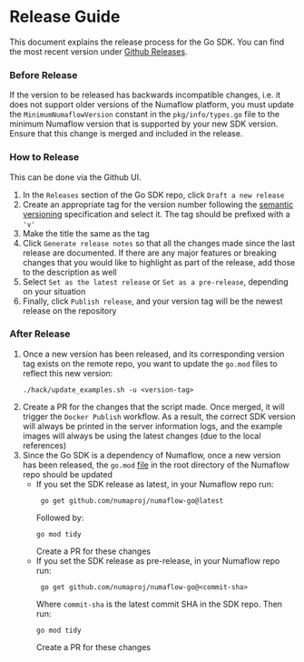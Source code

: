 # Release Guide

This document explains the release process for the Go SDK. You can find the most recent version under [Github Releases](https://github.com/numaproj/numaflow-go/releases).

### Before Release

If the version to be released has backwards incompatible changes, i.e. it does not support older versions of the Numaflow platform,
you must update the `MinimumNumaflowVersion` constant in the `pkg/info/types.go` file to the minimum Numaflow version that is supported by your new SDK version.
Ensure that this change is merged and included in the release.

### How to Release

This can be done via the Github UI. 
1. In the `Releases` section of the Go SDK repo, click `Draft a new release`
2. Create an appropriate tag for the version number following the [semantic versioning](https://semver.org/) specification and select it. The tag should be prefixed with a `'v'`
3. Make the title the same as the tag 
4. Click `Generate release notes` so that all the changes made since the last release are documented. If there are any major features or breaking
changes that you would like to highlight as part of the release, add those to the description as well 
5. Select `Set as the latest release` or `Set as a pre-release`, depending on your situation 
6. Finally, click `Publish release`, and your version tag will be the newest release on the repository

### After Release

1. Once a new version has been released, and its corresponding version tag exists on the remote repo, you want to update the `go.mod`
files to reflect this new version:
    ```shell
    ./hack/update_examples.sh -u <version-tag>
      ```
2. Create a PR for the changes that the script made. Once merged, it will trigger the `Docker Publish` workflow.
As a result, the correct SDK version will always be printed in the server information logs,
and the example images will always be using the latest changes (due to the local references)
3. Since the Go SDK is a dependency of Numaflow, once a new version has been released, the `go.mod` [file](https://github.com/numaproj/numaflow/blob/main/go.mod)
in the root directory of the Numaflow repo should be updated
   - If you set the SDK release as latest, in your Numaflow repo run:
        ```shell
         go get github.com/numaproj/numaflow-go@latest
        ``` 
        Followed by:
        ```shell
        go mod tidy
        ```
        Create a PR for these changes
   - If you set the SDK release as pre-release, in your Numaflow repo run:
     ```shell
      go get github.com/numaproj/numaflow-go@<commit-sha>
      ``` 
     Where `commit-sha` is the latest commit SHA in the SDK repo. Then run:
     ```shell
     go mod tidy
     ```
     Create a PR for these changes